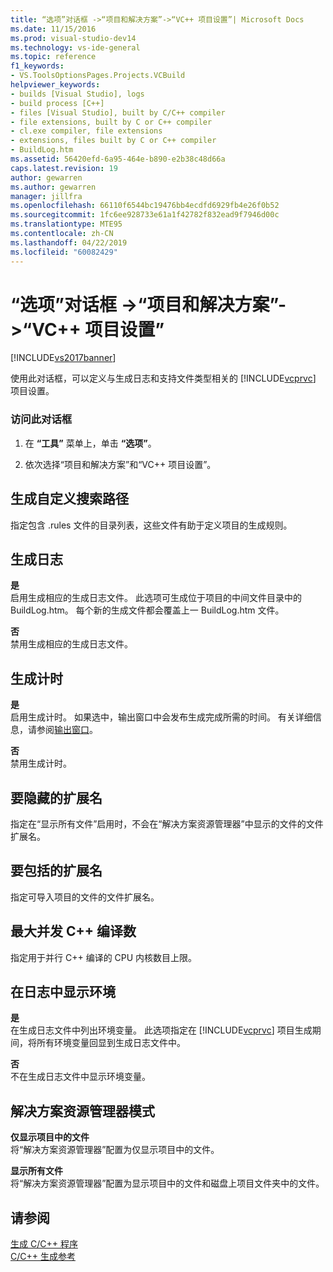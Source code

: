 ```yaml
---
title: “选项”对话框 ->“项目和解决方案”->“VC++ 项目设置”| Microsoft Docs
ms.date: 11/15/2016
ms.prod: visual-studio-dev14
ms.technology: vs-ide-general
ms.topic: reference
f1_keywords:
- VS.ToolsOptionsPages.Projects.VCBuild
helpviewer_keywords:
- builds [Visual Studio], logs
- build process [C++]
- files [Visual Studio], built by C/C++ compiler
- file extensions, built by C or C++ compiler
- cl.exe compiler, file extensions
- extensions, files built by C or C++ compiler
- BuildLog.htm
ms.assetid: 56420efd-6a95-464e-b890-e2b38c48d66a
caps.latest.revision: 19
author: gewarren
ms.author: gewarren
manager: jillfra
ms.openlocfilehash: 66110f6544bc19476bb4ecdfd6929fb4e26f0b52
ms.sourcegitcommit: 1fc6ee928733e61a1f42782f832ead9f7946d00c
ms.translationtype: MTE95
ms.contentlocale: zh-CN
ms.lasthandoff: 04/22/2019
ms.locfileid: "60082429"
---
```

# <a name="vc-project-settings-projects-and-solutions-options-dialog-box"></a>“选项”对话框 ->“项目和解决方案”->“VC++ 项目设置”
[!INCLUDE[vs2017banner](../../includes/vs2017banner.md)]

使用此对话框，可以定义与生成日志和支持文件类型相关的 [!INCLUDE[vcprvc](../../includes/vcprvc-md.md)] 项目设置。  
  
### <a name="to-access-this-dialog-box"></a>访问此对话框  
  
1. 在 **“工具”** 菜单上，单击 **“选项”**。  
  
2. 依次选择“项目和解决方案”和“VC++ 项目设置”。  
  
## <a name="build-customization-search-path"></a>生成自定义搜索路径  
 指定包含 .rules 文件的目录列表，这些文件有助于定义项目的生成规则。  
  
## <a name="build-logging"></a>生成日志  
 **是**  
 启用生成相应的生成日志文件。 此选项可生成位于项目的中间文件目录中的 BuildLog.htm。 每个新的生成文件都会覆盖上一 BuildLog.htm 文件。  
  
 **否**  
 禁用生成相应的生成日志文件。  
  
## <a name="build-timing"></a>生成计时  
 **是**  
 启用生成计时。 如果选中，输出窗口中会发布生成完成所需的时间。 有关详细信息，请参阅[输出窗口](../../ide/reference/output-window.md)。  
  
 **否**  
 禁用生成计时。  
  
## <a name="extensions-to-hide"></a>要隐藏的扩展名  
 指定在“显示所有文件”启用时，不会在“解决方案资源管理器”中显示的文件的文件扩展名。  
  
## <a name="extensions-to-include"></a>要包括的扩展名  
 指定可导入项目的文件的文件扩展名。  
  
## <a name="maximum-concurrent-c-compilations"></a>最大并发 C++ 编译数  
 指定用于并行 C++ 编译的 CPU 内核数目上限。  
  
## <a name="show-environment-in-log"></a>在日志中显示环境  
 **是**  
 在生成日志文件中列出环境变量。 此选项指定在 [!INCLUDE[vcprvc](../../includes/vcprvc-md.md)] 项目生成期间，将所有环境变量回显到生成日志文件中。  
  
 **否**  
 不在生成日志文件中显示环境变量。  
  
## <a name="solution-explorer-mode"></a>解决方案资源管理器模式  
 **仅显示项目中的文件**  
 将“解决方案资源管理器”配置为仅显示项目中的文件。  
  
 **显示所有文件**  
 将“解决方案资源管理器”配置为显示项目中的文件和磁盘上项目文件夹中的文件。  
  
## <a name="see-also"></a>请参阅  
 [生成 C/C++ 程序](http://msdn.microsoft.com/library/fa6ed4ff-334a-4d99-b5e2-a1f83d2b3008)   
 [C/C++ 生成参考](http://msdn.microsoft.com/library/100b4ccf-572c-4d1f-970c-fa0bc0cc0d2d)
